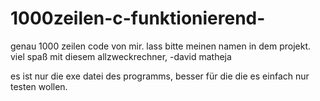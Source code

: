 # 1000zeilen-c-funktionierend-
genau 1000 zeilen code von mir. lass bitte meinen namen in dem projekt. viel spaß mit diesem allzweckrechner, -david matheja

es ist nur die exe datei des programms, besser für die die es einfach nur testen wollen.


